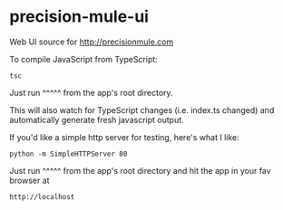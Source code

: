 # precision-mule-ui
Web UI source for http://precisionmule.com

To compile JavaScript from TypeScript:

```
tsc
```

Just run ^^^^^ from the app's root directory. 

This will also watch for TypeScript changes (i.e. index.ts changed) and automatically generate fresh javascript output.

If you'd like a simple http server for testing, here's what I like:

```
python -m SimpleHTTPServer 80
```

Just run ^^^^^ from the app's root directory and hit the app in your fav browser at

```
http://localhost
```

